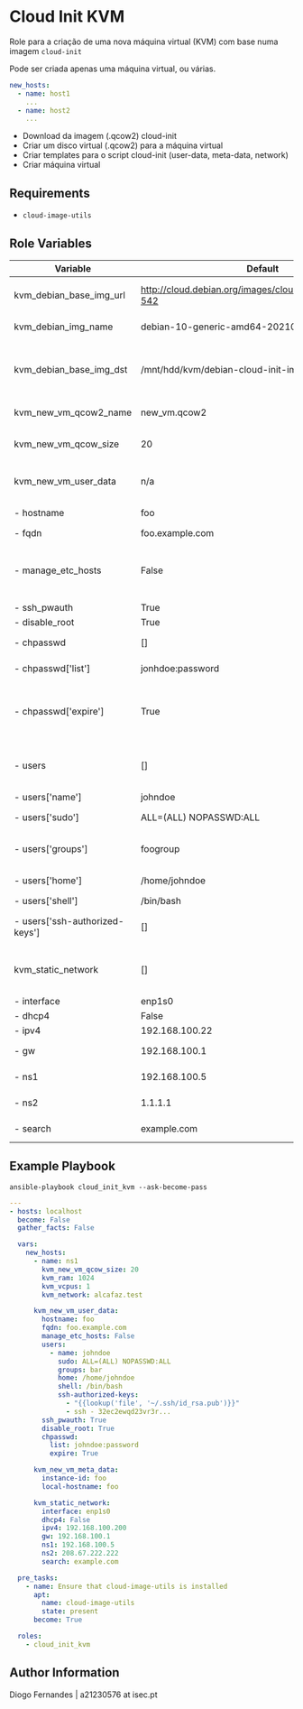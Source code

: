 Cloud Init KVM
=========

Role para a criação de uma nova máquina virtual (KVM) com base numa imagem `cloud-init`

Pode ser criada apenas uma máquina virtual, ou várias.

```yaml
new_hosts:
  - name: host1
    ...
  - name: host2
    ...
```


+ Download da imagem (.qcow2) cloud-init
+ Criar um disco virtual (.qcow2) para a máquina virtual
+ Criar templates para o script cloud-init (user-data, meta-data, network)
+ Criar máquina virtual

Requirements
------------

+ `cloud-image-utils`

Role Variables
--------------
| Variable 	| Default 	| Description 	|
|-	|-	|-	|
| kvm_debian_base_img_url 	| http://cloud.debian.org/images/cloud/buster/20210208-542 	| URL da imagem (.qcow2) para fazer download 	|
| kvm_debian_img_name 	| debian-10-generic-amd64-20210208-542.qcow2 	| Nome da imagem (.qcow2) a utilizar 	|
| kvm_debian_base_img_dst 	| /mnt/hdd/kvm/debian-cloud-init-imgs 	| Directório para download da imagem e para a instalação da nova vm 	|
| kvm_new_vm_qcow2_name 	| new_vm.qcow2 	| Nome do disco (.qcow2) para a vm 	|
| kvm_new_vm_qcow_size 	| 20 	| Tamanho virtual do disco a ser utilizado pela vm 	|
| kvm_new_vm_user_data 	| n/a 	| Lista com informação sobre o servidor 	|
| - hostname 	| foo 	| Hostname do servidor 	|
| - fqdn 	| foo.example.com 	| FQDN do servidor 	|
| - manage_etc_hosts 	| False 	| Bool para verificar se o script cloud-init vai fazer a gestão do ficheiro /etc/hosts 	|
| - ssh_pwauth 	| True 	|  	|
| - disable_root 	| True 	|  	|
| - chpasswd 	| [] 	| Lista com o utilizador/password 	|
| - chpasswd['list'] 	| jonhdoe:password 	| Password do utilizador 	|
| - chpasswd['expire'] 	| True 	| Obrigada o utilizador a modificar a password no primeiro login 	|
| - users 	| [] 	| Lista com informação do(s) utilizador(es) a criar no servidor 	|
| - users['name'] 	| johndoe 	| Nome do utilizador 	|
| - users['sudo'] 	| ALL=(ALL) NOPASSWD:ALL 	| Privilégios do utilizador 	|
| - users['groups'] 	| foogroup 	| Grupo(s) a adicionar ao utilizador 	|
| - users['home'] 	| /home/johndoe 	| Directorio do utilizador 	|
| - users['shell'] 	| /bin/bash 	| Shell do utilizador 	|
| - users['ssh-authorized-keys'] 	| [] 	| Lista com chaves ssh a adicionar ao servidor 	|
| kvm_static_network 	| [] 	| Lista com informação do endereçamento estático 	|
| - interface 	| enp1s0 	| Interface de rede 	|
| - dhcp4 	| False 	| Desativa o dhcp 	|
| - ipv4 	| 192.168.100.22 	| Endereço IPv4 	|
| - gw 	| 192.168.100.1 	| Endereço do Gateway 	|
| - ns1 	| 192.168.100.5 	| Endereço do servidor de dns 	|
| - ns2 	| 1.1.1.1 	| Endereço do servidor de dns 	|
| - search 	| example.com 	| Domínio do servidor 	|


Example Playbook
----------------
`ansible-playbook cloud_init_kvm --ask-become-pass`

```yaml
---
- hosts: localhost
  become: False
  gather_facts: False

  vars:
    new_hosts:
      - name: ns1
        kvm_new_vm_qcow_size: 20
        kvm_ram: 1024
        kvm_vcpus: 1
        kvm_network: alcafaz.test

      kvm_new_vm_user_data:
        hostname: foo
        fqdn: foo.example.com
        manage_etc_hosts: False
        users:
          - name: johndoe
            sudo: ALL=(ALL) NOPASSWD:ALL
            groups: bar
            home: /home/johndoe
            shell: /bin/bash
            ssh-authorized-keys:
              - "{{lookup('file', '~/.ssh/id_rsa.pub')}}"
              - ssh - 32ec2ewqd23vr3r...
        ssh_pwauth: True
        disable_root: True
        chpasswd:
          list: johndoe:password
          expire: True

      kvm_new_vm_meta_data:
        instance-id: foo
        local-hostname: foo

      kvm_static_network:
        interface: enp1s0
        dhcp4: False
        ipv4: 192.168.100.200
        gw: 192.168.100.1
        ns1: 192.168.100.5
        ns2: 208.67.222.222
        search: example.com

  pre_tasks:
    - name: Ensure that cloud-image-utils is installed
      apt:
        name: cloud-image-utils
        state: present
      become: True

  roles:
    - cloud_init_kvm
```


Author Information
------------------

Diogo Fernandes | a21230576 at isec.pt
